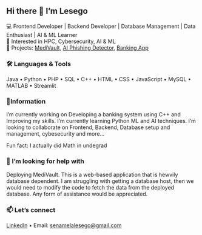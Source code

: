
<!--
**LesegoSenamela/LesegoSenamela** is a ✨ _special_ ✨ repository because its `README.md` (this file) appears on your GitHub profile.

Here are some ideas to get you started:

- 🔭 I’m currently working on ...
- 🌱 I’m currently learning ...
- 👯 I’m looking to collaborate on ...
- 🤔 I’m looking for help with ...
- 💬 Ask me about ...
- 📫 How to reach me: ...
- 😄 Pronouns: ...
- ⚡ Fun fact: ...
-->
## Hi there 👋 I’m Lesego

💻 Frontend Developer | Backend Developer | Database Management | Data Enthusiast | AI & ML Learner  
🔬 Interested in HPC, Cybersecurity, AI & ML  
🚀 Projects: [MediVault](https://github.com/LesegoSenamela/MediVault), [AI Phishing Detector](https://cybersecurity-phishing-detector.streamlit.app/), [Banking App](https://github.com/LesegoSenamela/BankingApp)

### 🛠️ Languages & Tools
Java • Python • PHP • SQL • C++ • HTML • CSS • JavaScript • MySQL • MATLAB • Streamlit

### 🔭Information

I’m currently working on Developing a banking system using C++ and Improving my skills.
I’m currently learning Python ML and AI techniques.
I’m looking to collaborate on Frontend, Backend, Database setup and management, cybesecurity and more...

Fun fact: I actually did Math in undegrad
### 🤔 I’m looking for help with 

Deploying MediVault. This is a web-based application that is hewvily database dependent. I am struggling with getting a database host, then we would need to modify the code to fetch the data from the deployed database. Any form of assistance would be appreciated.  

### 📫 Let’s connect
[LinkedIn](https://www.linkedin.com/in/lesego-senamela) • Email: senamelalesego@gmail.com
